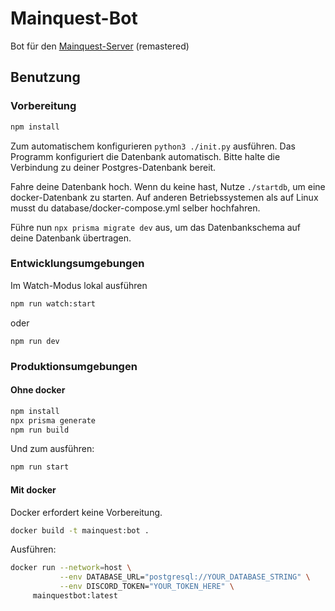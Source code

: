 # Mainquest-Bot

Bot für den [Mainquest-Server](https://mainquest.org) (remastered)

## Benutzung

### Vorbereitung

```sh
npm install
```

Zum automatischem konfigurieren `python3 ./init.py` ausführen.
Das Programm konfiguriert die Datenbank automatisch. Bitte halte die Verbindung
zu deiner Postgres-Datenbank bereit.

Fahre deine Datenbank hoch. Wenn du keine hast,
Nutze `./startdb`, um eine docker-Datenbank zu starten.
Auf anderen Betriebssystemen als auf Linux musst du database/docker-compose.yml
selber hochfahren.

Führe nun
`npx prisma migrate dev`
aus, um das Datenbankschema auf deine Datenbank übertragen.

### Entwicklungsumgebungen

Im Watch-Modus lokal ausführen

```sh
npm run watch:start
```

oder

`npm run dev`

### Produktionsumgebungen

#### Ohne docker

```sh
npm install
npx prisma generate
npm run build
```

Und zum ausführen:

```sh
npm run start
```

#### Mit docker

Docker erfordert keine Vorbereitung.

```sh
docker build -t mainquest:bot .
```

Ausführen:

```sh
docker run --network=host \
           --env DATABASE_URL="postgresql://YOUR_DATABASE_STRING" \
           --env DISCORD_TOKEN="YOUR_TOKEN_HERE" \
     mainquestbot:latest
```